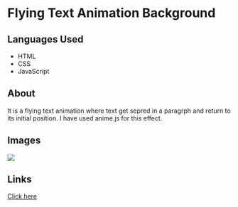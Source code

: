 <h1>Flying Text Animation Background</h1>
<h2>Languages Used</h2>
<ul>
  <li>HTML</li>
  <li>CSS</li>
  <li>JavaScript</li>
</ul>
<h2>About</h2>
<p>It is a flying text animation where text get sepred in a paragrph and return to its initial position. I have used anime.js for this effect.</p>
<h2>Images</h2>
<img src="./images/" />
<h2>Links</h2>
<a href="">Click here</a>
